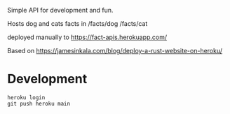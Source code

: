 Simple API for development and fun.

Hosts dog and cats facts in /facts/dog /facts/cat

deployed manually to https://fact-apis.herokuapp.com/

Based on https://jamesinkala.com/blog/deploy-a-rust-website-on-heroku/

Development
=======

    heroku login
    git push heroku main
